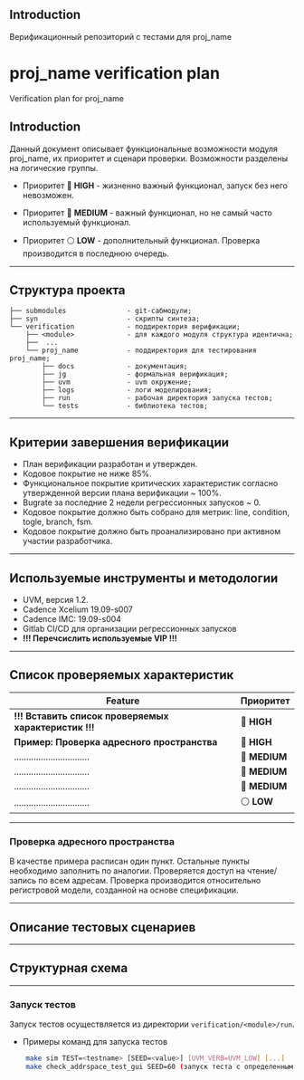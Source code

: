 ## Introduction

Верификационный репозиторий с тестами для proj_name

# proj_name verification plan 

Verification plan for proj_name

## Introduction

Данный документ описывает функциональные возможности модуля proj_name, их приоритет и сценари проверки. Возможности разделены на логические группы.

* Приоритет :red_circle: <b>HIGH</b> - жизненно важный функционал, запуск без него невозможен.  

* Приоритет :large_blue_circle: <b>MEDIUM</b> - важный функционал, но не самый часто используемый функционал.

* Приоритет :white_circle: <b>LOW</b> - дополнительный функционал. Проверка производится в последнюю очередь.   

----

## Структура проекта

```
├── submodules               - git-сабмодули;
├── syn                      - скрипты синтеза;
└── verification             - поддиректория верификации;
    ├── <module>             - для каждого модуля структура идентична;
    ├──  ...
    └── proj_name            - поддиректория для тестирования proj_name;
        ├── docs             - документация;
        ├── jg               - формальная верификация;
        ├── uvm              - uvm окружение;
        ├── logs             - логи моделирования;
        ├── run              - рабочая директория запуска тестов;
        └── tests            - библиотека тестов;
```
----

## Критерии завершения верификации

* План верификации разработан и утвержден.
* Кодовое покрытие не ниже 85%.
* Функциональное покрытие критических характеристик согласно утвержденной версии плана верификации ~ 100%.
* Bugrate за последние 2 недели регрессионных запусков ~ 0.
* Кодовое покрытие должно быть собрано для метрик: line, condition, togle, branch, fsm.
* Кодовое покрытие должно быть проанализировано при активном участии разработчика.

----

## Используемые инструменты и методологии

* UVM, версия 1.2.
* Cadence Xcelium 19.09-s007
* Cadence IMC: 19.09-s004
* Gitlab CI/CD для организации регрессионных запусков
* <b>!!! Перечсислить используемые VIP !!!</b>

----

## Список проверяемых характеристик

|               Feature                                          |            Приоритет                        |
|----------------------------------------------------------------|---------------------------------------------|
|<b>!!! Вставить список проверяемых характеристик !!! </b>       |:red_circle: <b>HIGH</b>                     |
|<b> Пример: Проверка адресного пространства </b>                |:red_circle: <b>HIGH</b>                     |
|...............................                                 |:large_blue_circle: <b>MEDIUM</b>            |
|...............................                                 |:large_blue_circle: <b>MEDIUM</b>            |
|...............................                                 |:large_blue_circle: <b>MEDIUM</b>            |
|...............................                                 |:white_circle: <b>LOW</b>                    |

----

### Проверка адресного пространства

В качестве примера расписан один пункт. Остальные пункты необходимо заполнить по аналогии.
Проверяется доступ на чтение/запись по всем адресам. Проверка производится относительно регистровой модели, созданной на основе спецификации.

----

## Описание тестовых сценариев

----

## Структурная схема

----

### Запуск тестов
Запуск тестов осуществляется из директории `verification/<module>/run`.   

* Примеры команд для запуска тестов

```bash
    make sim TEST=<testname> [SEED=<value>] [UVM_VERB=UVM_LOW] [...]
    make check_addrspace_test_gui SEED=60 (запуск теста с определенным SEED-ом) UVM_VERB=UVM_LOW
```


